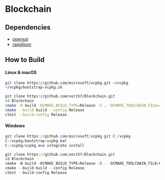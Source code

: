 # Blockchain

## Dependencies

- [openssl](https://github.com/openssl/openssl)
- [rapidjson](https://github.com/Tencent/rapidjson)

## How to Build

#### Linux & macOS

```bash
git clone https://github.com/microsoft/vcpkg.git ~/vcpkg
~/vcpkg/bootstrap-vcpkg.sh

git clone https://github.com/xorz57/Blockchain.git
cd Blockchain
cmake -B build -DCMAKE_BUILD_TYPE=Release -S . -DCMAKE_TOOLCHAIN_FILE=~/vcpkg/scripts/buildsystems/vcpkg.cmake
cmake --build build --config Release
ctest --build-config Release
```

#### Windows

```powershell
git clone https://github.com/microsoft/vcpkg.git C:/vcpkg
C:/vcpkg/bootstrap-vcpkg.bat
C:/vcpkg/vcpkg.exe integrate install

git clone https://github.com/xorz57/Blockchain.git
cd Blockchain
cmake -B build -DCMAKE_BUILD_TYPE=Release -S . -DCMAKE_TOOLCHAIN_FILE=C:/vcpkg/scripts/buildsystems/vcpkg.cmake
cmake --build build --config Release
ctest --build-config Release
```
